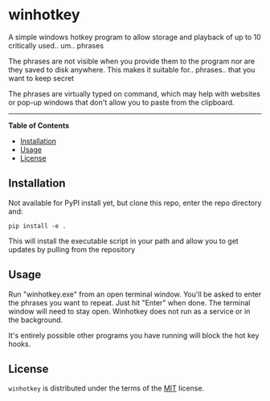 # winhotkey

A simple windows hotkey program to allow storage and playback of up to 10 critically used.. um..  phrases

The phrases are not visible when you provide them to the program nor are they saved to disk anywhere.  This makes it suitable for.. phrases.. that you want to keep secret

The phrases are virtually typed on command, which may help with websites or pop-up windows that don't allow you to paste from the clipboard.

-----

**Table of Contents**

- [Installation](#installation)
- [Usage](#usage)
- [License](#license)

## Installation

Not available for PyPI install yet, but clone this repo, enter the repo directory and:

```console
pip install -e .
```

This will install the executable script in your path and allow you to get updates by pulling from the repository

## Usage

Run "winhotkey.exe" from an open terminal window.  You'll be asked to enter the phrases you want to repeat.  Just hit "Enter" when done.
The terminal window will need to stay open.  Winhotkey does not run as a service or in the background.

It's entirely possible other programs you have running will block the hot key hooks.  

## License

`winhotkey` is distributed under the terms of the [MIT](https://spdx.org/licenses/MIT.html) license.
